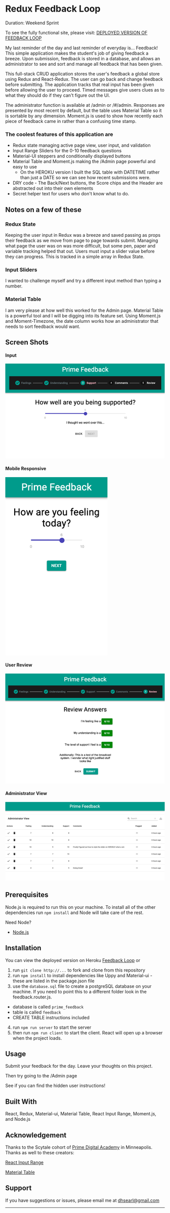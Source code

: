 # Redux Feedback Loop

Duration: Weekend Sprint

To see the fully functional site, please visit:   [DEPLOYED VERSION OF FEEDBACK LOOP](https://feedback-searl.herokuapp.com/)

My last reminder of the day and last reminder of everyday is... Feedback! 
This simple application makes the student's job of giving feedback a breeze. Upon submission, feedback is stored in a database, and allows an administrator to see and sort and manage all feedback that has been given.

This full-stack CRUD application stores the user's feedback a global store using Redux and React-Redux.  The user can go back and change feedback before submitting.  The application tracks that real input has been given before allowing the user to proceed.  Timed messages give users clues as to what they should do if they can't figure out the UI. 

The administrator function is available at /admin or /#/admin.  Responses are presented by most recent by default, but the table uses Material Table so it is sortable by any dimension.  Moment.js is used to show how recently each piece of feedback came in rather than a confusing time stamp.


### The coolest features of this application are
* Redux state managing active page view, user input, and validation
* Input Range Sliders for the 0-10 feedback questions
* Material-UI steppers and conditionally displayed buttons
* Material Table and Moment.js making the /Admin page powerful and easy to use
    * On the HEROKU version I built the SQL table with DATETIME rather than just a DATE so we can see how recent submissions were.
* DRY code - The Back/Next buttons, the Score chips and the Header are abstracted out into their own elements
* Secret helper text for users who don't know what to do.

## Notes on a few of these

### Redux State
Keeping the user input in Redux was a breeze and saved passing as props their feedback as we move from page to page towards submit.  Managing what page the user was on was more difficult, but some pen, paper and variable tracking helped that out.  Users must input a slider value before they can progress. This is tracked in a simple array in Redux State.

### Input Sliders
I wanted to challenge myself and try a different input method than typing a number.  


### Material Table
I am very please at how well this worked for the Admin page.  Material Table is a powerful tool and I will be digging into its feature set.  Using Moment.js and Moment-Timezone, the date column works how an administrator that needs to sort feedback would want.  


## Screen Shots

#### Input
![Input Sliders](/screenshots/stepper.png)

#### Mobile Responsive
![Input Sliders](/screenshots/mobile.png)

#### User Review
![Review Page](/screenshots/review.png)

#### Administrator View
![Administrator View](/screenshots/admin.png)

## Prerequisites

Node.js is required to run this on your machine.  To install all of the other dependencies run ` npm install ` and Node will take care of the rest.

Need Node?
- [Node.js](https://nodejs.org/en/)

## Installation

You can view the deployed version on Heroku  [Feedback Loop](https://feedback-searl.herokuapp.com/) or

1. run `git clone http://...` to fork and clone from this repository
2. run `npm install` to install dependencies like Uppy and Material-ui - these are listed in the package.json file
3. use the `database.sql` file to create a postgreSQL database on your machine.  If you need to point this to a different folder look in the feedback.router.js.
  * database is called `prime_feedback`
  * table is called `feedback`
  * CREATE TABLE instructions included
4. run `npm run server` to start the server
5. then run `npm run client` to start the client.  React will open up a browser when the project loads.

## Usage
Submit your feedback for the day. Leave your thoughts on this project.

Then try going to the /Admin page

See if you can find the hidden user instructions!

## Built With

React, Redux, Material-ui, Material Table, React Input Range, Moment.js, and Node.js


## Acknowledgement
Thanks to the Scytale cohort of  [Prime Digital Academy](www.primeacademy.io) in Minneapolis.
Thanks as well to these creators:

[React Input Range](https://github.com/davidchin/react-input-range)

[Material Table](https://material-table.com/)

## Support
If you have suggestions or issues, please email me at [dhsearl@gmail.com](mailto:dhsearl@gmail.com)

---